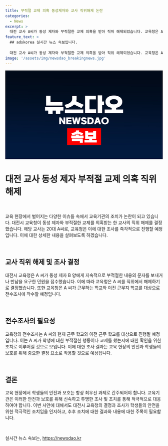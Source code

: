```yaml
---
title: 부적절 교제 의혹 동성제자와 교사 직위해제 논란
categories:
  - News
excerpt: >
  대전 교사 A씨가 동성 제자와 부적절한 교제 의혹을 받아 직위 해제되었습니다. 교육청은 A씨가 제자에게 부적절한 문자를 보내거나 만남을 요구한 것으로 드러나면서 이에 대한 수사가 진행 중이며, 내일부터는 A씨가 근무하는 학교와 이전 근무지 학교를 대상으로 전수조사를 실시할 예정입니다.
feature_text: >
  ## adskorea 실시간 뉴스 속보입니다.

  대전 교사 A씨가 동성 제자와 부적절한 교제 의혹을 받아 직위 해제되었습니다. 교육청은 A씨가 제자에게 부적절한 문자를 보내거나 만남을 요구한 것으로 드러나면서 이에 대한 수사가 진행 중이며, 내일부터는 A씨가 근무하는 학교와 이전 근무지 학교를 대상으로 전수조사를 실시할 예정입니다.
image: '/assets/img/newsdao_breakingnews.jpg'
---
```


<p><img src="/assets/img/newsdao_breakingnews.jpg" alt="adskorea 속보" /></p>

<h1>대전 교사 동성 제자 부적절 교제 의혹 직위해제</h1>

<p data-ke-size="size16">&nbsp;</p>

<p>교육 현장에서 벌어지는 다양한 이슈들 속에서 교육기관의 조치가 논란이 되고 있습니다. 대전시 교육청이 동성 제자와 부적절한 교제를 의혹받는 한 교사의 직위 해제를 결정했습니다. 해당 교사는 20대 A씨로, 교육청은 이에 대한 조사를 즉각적으로 진행할 예정입니다. 이에 대한 상세한 내용을 살펴보도록 하겠습니다.</p>

<p data-ke-size="size16">&nbsp;</p>

<h2>교사 직위 해제 및 조사 결정</h2>

<p data-ke-size="size16">대전시 교육청은 A 씨가 동성 제자 B 양에게 지속적으로 부적절한 내용의 문자를 보내거나 만남을 요구한 민원을 접수했습니다. 이에 따라 교육청은 A 씨를 직위에서 해제하기로 결정했습니다. 또한 교육청은 A 씨가 근무하는 학교와 이전 근무지 학교를 대상으로 전수조사에 착수할 예정입니다.</p>

<p data-ke-size="size16">&nbsp;</p>

<h2>전수조사의 필요성</h2>

<p data-ke-size="size16">교육청의 전수조사는 A 씨의 현재 근무 학교와 이전 근무 학교를 대상으로 진행될 예정입니다. 이는 A 씨가 학생에 대한 부적절한 행동이나 교제를 했는지에 대한 확인을 위한 조치로 이루어질 것으로 보입니다. 이에 대한 조사 결과는 교육 현장의 안전과 학생들의 보호를 위해 중요한 결정 요소로 작용할 것으로 예상됩니다.</p>

<p data-ke-size="size16">&nbsp;</p>

<h2>결론</h2>

<p data-ke-size="size16">교육 현장에서 학생들의 안전과 보호는 항상 최우선 과제로 간주되어야 합니다. 교육기관은 이러한 안전과 보호를 위해 신속하고 투명한 조사 및 조치를 통해 적극적으로 대응하여야 합니다. 이번 사안에 대해서도 대전시 교육청의 결정과 조사가 학생들의 안전을 위한 적극적인 조치임을 인지하고, 추후 조치에 대한 결과와 내용에 대한 주목이 필요합니다.</p>

<p data-ke-size="size16">&nbsp;</p>
실시간 뉴스 속보는, <a href="https://newsdao.kr" rel="dofollow">https://newsdao.kr</a>


